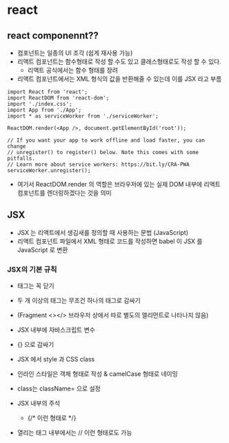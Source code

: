 # react

## react componennt??
* 컴포넌트는 일종의 UI 조각 (쉽게 재사용 가능)
* 리액트 컴포넌트는 함수형태로 작성 할 수도 있고 클래스형태로도 작성 할 수 있다.
  * 리액트 공식에서는 함수 형태를 장려
* 리액트 컴포넌트에서는 XML 형식의 값을 반환해줄 수 있는데 이를 JSX 라고 부름
```
import React from 'react';
import ReactDOM from 'react-dom';
import './index.css';
import App from './App';
import * as serviceWorker from './serviceWorker';

ReactDOM.render(<App />, document.getElementById('root'));

// If you want your app to work offline and load faster, you can change
// unregister() to register() below. Note this comes with some pitfalls.
// Learn more about service workers: https://bit.ly/CRA-PWA
serviceWorker.unregister();
```
* 여기서 ReactDOM.render 의 역할은 브라우저에 있는 실제 DOM 내부에 리액트 컴포넌트를 렌더링하겠다는 것을 의미


## JSX

* JSX 는 리액트에서 생김새를 정의할 때 사용하는 문법 (JavaScript)
* 리액트 컴포넌트 파일에서 XML 형태로 코드를 작성하면 babel 이 JSX 를 JavaScript 로 변환

### JSX의 기본 규칙

* 태그는 꼭 닫기
* 두 개 이상의 태그는 무조건 하나의 태그로 감싸기
* (Fragment <></> 브라우저 상에서 따로 별도의 엘리먼트로 나타나지 않음)

* JSX 내부에 자바스크립트 변수
* {} 으로 감싸기

* JSX 에서 style 과 CSS class
* 인라인 스타일은 객체 형태로 작성 & camelCase 형태로 네이밍
* class는 className= 으로 설정

* JSX 내부의 주석
  * {/* 이런 형태로 */}
* 열리는 태그 내부에서는 // 이런 형태로도 가능
